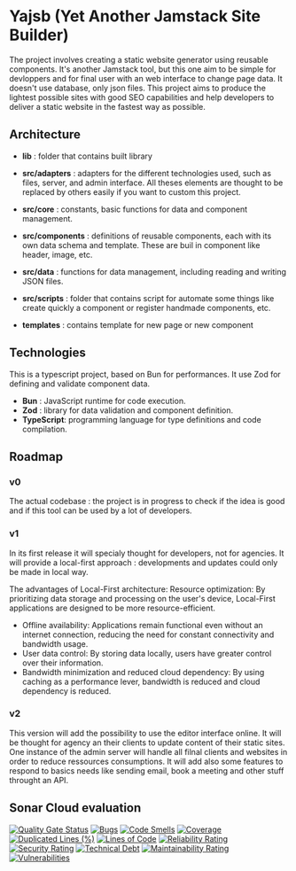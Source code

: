 # Yajsb (Yet Another Jamstack Site Builder)

The project involves creating a static website generator using reusable components.
It's another Jamstack tool, but this one aim to be simple for devloppers and for final user with an web interface to change page data.
It doesn't use database, only json files.
This project aims to produce the lightest possible sites with good SEO capabilities and help developers to deliver a static website in the fastest way as possible.

## Architecture

* **lib**            : folder that contains built library

* **src/adapters**   : adapters for the different technologies used, such as files, server, and admin interface. All theses elements are thought to be replaced by others easily if you want to custom this project.
* **src/core**       : constants, basic functions for data and component management.
* **src/components** : definitions of reusable components, each with its own data schema and template. These are buil in component like header, image,  etc.
* **src/data**       : functions for data management, including reading and writing JSON files.
* **src/scripts**        : folder that contains script for automate some things like create quickly a component or register handmade components, etc.

* **templates**      : contains template for new page or new component

## Technologies

This is a typescript project, based on Bun for performances. It use Zod for defining and validate component data.

* **Bun**       : JavaScript runtime for code execution.
* **Zod**       : library for data validation and component definition.
* **TypeScript**: programming language for type definitions and code compilation.

## Roadmap

### v0
  The actual codebase : the project is in progress to check if the idea is good and if this tool can be used by a lot of developers.

### v1
  In its first release it will specialy thought for developers, not for agencies. It will provide a local-first approach : developments and updates could only be made in local way.

  The advantages of Local-First architecture:
  Resource optimization: By prioritizing data storage and processing on the user's device, Local-First applications are designed to be more resource-efficient.
  - Offline availability: Applications remain functional even without an internet connection, reducing the need for constant connectivity and bandwidth usage.
  - User data control: By storing data locally, users have greater control over their information.
  - Bandwidth minimization and reduced cloud dependency: By using caching as a performance lever, bandwidth is reduced and cloud dependency is reduced.

### v2
  This version will add the possibility to use the editor interface online. It will be thought for agency an their clients to update content of their static sites. One instance of the admin server will handle all filnal clients and websites in order to reduce ressources consumptions.
  It will add also some features to respond to basics needs like sending email, book a meeting and other stuff throught an API.


## Sonar Cloud evaluation

[![Quality Gate Status](https://sonarcloud.io/api/project_badges/measure?project=fullstackbeaver_yajsb&metric=alert_status)](https://sonarcloud.io/summary/new_code?id=fullstackbeaver_yajsb)
[![Bugs](https://sonarcloud.io/api/project_badges/measure?project=fullstackbeaver_yajsb&metric=bugs)](https://sonarcloud.io/summary/new_code?id=fullstackbeaver_yajsb)
[![Code Smells](https://sonarcloud.io/api/project_badges/measure?project=fullstackbeaver_yajsb&metric=code_smells)](https://sonarcloud.io/summary/new_code?id=fullstackbeaver_yajsb)
[![Coverage](https://sonarcloud.io/api/project_badges/measure?project=fullstackbeaver_yajsb&metric=coverage)](https://sonarcloud.io/summary/new_code?id=fullstackbeaver_yajsb)
[![Duplicated Lines (%)](https://sonarcloud.io/api/project_badges/measure?project=fullstackbeaver_yajsb&metric=duplicated_lines_density)](https://sonarcloud.io/summary/new_code?id=fullstackbeaver_yajsb)
[![Lines of Code](https://sonarcloud.io/api/project_badges/measure?project=fullstackbeaver_yajsb&metric=ncloc)](https://sonarcloud.io/summary/new_code?id=fullstackbeaver_yajsb)
[![Reliability Rating](https://sonarcloud.io/api/project_badges/measure?project=fullstackbeaver_yajsb&metric=reliability_rating)](https://sonarcloud.io/summary/new_code?id=fullstackbeaver_yajsb)
[![Security Rating](https://sonarcloud.io/api/project_badges/measure?project=fullstackbeaver_yajsb&metric=security_rating)](https://sonarcloud.io/summary/new_code?id=fullstackbeaver_yajsb)
[![Technical Debt](https://sonarcloud.io/api/project_badges/measure?project=fullstackbeaver_yajsb&metric=sqale_index)](https://sonarcloud.io/summary/new_code?id=fullstackbeaver_yajsb)
[![Maintainability Rating](https://sonarcloud.io/api/project_badges/measure?project=fullstackbeaver_yajsb&metric=sqale_rating)](https://sonarcloud.io/summary/new_code?id=fullstackbeaver_yajsb)
[![Vulnerabilities](https://sonarcloud.io/api/project_badges/measure?project=fullstackbeaver_yajsb&metric=vulnerabilities)](https://sonarcloud.io/summary/new_code?id=fullstackbeaver_yajsb)